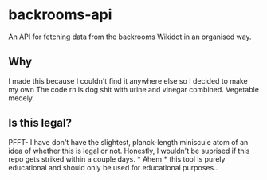 # backrooms-api
An API for fetching data from the backrooms Wikidot in an organised way.

## Why
I made this because I couldn't find it anywhere else so I decided to make my own
The code rn is dog shit with urine and vinegar combined. Vegetable medely.

## Is this legal?
PFFT-
I have don't have the slightest, planck-length miniscule atom of an idea of whether this is legal or not. Honestly, I wouldn't be suprised if this repo gets striked within a couple days.
\* Ahem * this tool is purely educational and should only be used for educational purposes..
